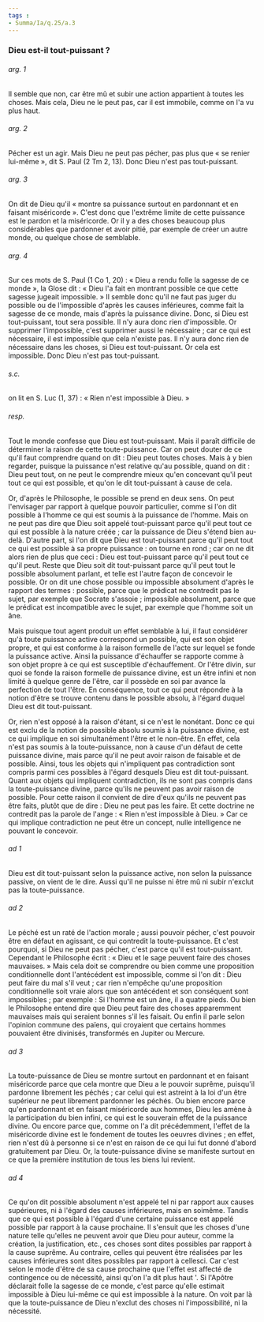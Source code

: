 ```yaml
---
tags : 
- Summa/Ia/q.25/a.3
---
```


### Dieu est-il tout-puissant ?

###### arg. 1
Il semble que non, car être mû et subir une action appartient à toutes les choses. Mais cela, Dieu ne le peut pas, car il est immobile, comme on l'a vu plus haut. 

###### arg. 2
Pécher est un agir. Mais Dieu ne peut pas pécher, pas plus que « se renier lui-même », dit S. Paul (2 Tm 2, 13). Donc Dieu n'est pas tout-puissant. 

###### arg. 3
On dit de Dieu qu'il « montre sa puissance surtout en pardonnant et en faisant miséricorde ». C'est donc que l'extrême limite de cette puissance est le pardon et la miséricorde. Or il y a des choses beaucoup plus considérables que pardonner et avoir pitié, par exemple de créer un autre monde, ou quelque chose de semblable. 

###### arg. 4
Sur ces mots de S. Paul (1 Co 1, 20) : « Dieu a rendu folle la sagesse de ce monde », la Glose dit : « Dieu l'a fait en montrant possible ce que cette sagesse jugeait impossible. » Il semble donc qu'il ne faut pas juger du possible ou de l'impossible d'après les causes inférieures, comme fait la sagesse de ce monde, mais d'après la puissance divine. Donc, si Dieu est tout-puissant, tout sera possible. Il n'y aura donc rien d'impossible. Or supprimer l'impossible, c'est supprimer aussi le nécessaire ; car ce qui est nécessaire, il est impossible que cela n'existe pas. Il n'y aura donc rien de nécessaire dans les choses, si Dieu est tout-puissant. Or cela est impossible. Donc Dieu n'est pas tout-puissant. 

###### s.c.
on lit en S. Luc (1, 37) : « Rien n'est impossible à Dieu. » 

###### resp.
Tout le monde confesse que Dieu est tout-puissant. Mais il paraît difficile de déterminer la raison de cette toute-puissance. Car on peut douter de ce qu'il faut comprendre quand on dit : Dieu peut toutes choses. Mais à y bien regarder, puisque la puissance n'est relative qu'au possible, quand on dit : Dieu peut tout, on ne peut le comprendre mieux qu'en concevant qu'il peut tout ce qui est possible, et qu'on le dit tout-puissant à cause de cela. 

Or, d'après le Philosophe, le possible se prend en deux sens. On peut l'envisager par rapport à quelque pouvoir particulier, comme si l'on dit possible à l'homme ce qui est soumis à la puissance de l'homme. Mais on ne peut pas dire que Dieu soit appelé tout-puissant parce qu'il peut tout ce qui est possible à la nature créée ; car la puissance de Dieu s'étend bien au-delà. D'autre part, si l'on dit que Dieu est tout-puissant parce qu'il peut tout ce qui est possible à sa propre puissance : on tourne en rond ; car on ne dit alors rien de plus que ceci : Dieu est tout-puissant parce qu'il peut tout ce qu'il peut. Reste que Dieu soit dit tout-puissant parce qu'il peut tout le possible absolument parlant, et telle est l'autre façon de concevoir le possible. Or on dit une chose possible ou impossible absolument d'après le rapport des termes : possible, parce que le prédicat ne contredit pas le sujet, par exemple que Socrate s'assoie ; impossible absolument, parce que le prédicat est incompatible avec le sujet, par exemple que l'homme soit un âne. 

Mais puisque tout agent produit un effet semblable à lui, il faut considérer qu'à toute puissance active correspond un possible, qui est son objet propre, et qui est conforme à la raison formelle de l'acte sur lequel se fonde la puissance active. Ainsi la puissance d'échauffer se rapporte comme à son objet propre à ce qui est susceptible d'échauffement. Or l'être divin, sur quoi se fonde la raison formelle de puissance divine, est un être infini et non limité à quelque genre de l'être, car il possède en soi par avance la perfection de tout l'être. En conséquence, tout ce qui peut répondre à la notion d'être se trouve contenu dans le possible absolu, à l'égard duquel Dieu est dit tout-puissant. 

Or, rien n'est opposé à la raison d'étant, si ce n'est le nonétant. Donc ce qui est exclu de la notion de possible absolu soumis à la puissance divine, est ce qui implique en soi simultanément l'être et le non-être. En effet, cela n'est pas soumis à la toute-puissance, non à cause d'un défaut de cette puissance divine, mais parce qu'il ne peut avoir raison de faisable et de possible. Ainsi, tous les objets qui n'impliquent pas contradiction sont compris parmi ces possibles à l'égard desquels Dieu est dit tout-puissant. Quant aux objets qui impliquent contradiction, ils ne sont pas compris dans la toute-puissance divine, parce qu'ils ne peuvent pas avoir raison de possible. Pour cette raison il convient de dire d'eux qu'ils ne peuvent pas être faits, plutôt que de dire : Dieu ne peut pas les faire. Et cette doctrine ne contredit pas la parole de l'ange : « Rien n'est impossible à Dieu. » Car ce qui implique contradiction ne peut être un concept, nulle intelligence ne pouvant le concevoir. 

###### ad 1
Dieu est dit tout-puissant selon la puissance active, non selon la puissance passive, on vient de le dire. Aussi qu'il ne puisse ni être mû ni subir n'exclut pas la toute-puissance. 

###### ad 2
Le péché est un raté de l'action morale ; aussi pouvoir pécher, c'est pouvoir être en défaut en agissant, ce qui contredit la toute-puissance. Et c'est pourquoi, si Dieu ne peut pas pécher, c'est parce qu'il est tout-puissant. Cependant le Philosophe écrit : « Dieu et le sage peuvent faire des choses mauvaises. » Mais cela doit se comprendre ou bien comme une proposition conditionnelle dont l'antécédent est impossible, comme si l'on dit : Dieu peut faire du mal s'il veut ; car rien n'empêche qu'une proposition conditionnelle soit vraie alors que son antécédent et son conséquent sont impossibles ; par exemple : Si l'homme est un âne, il a quatre pieds. Ou bien le Philosophe entend dire que Dieu peut faire des choses apparemment mauvaises mais qui seraient bonnes s'il les faisait. Ou enfin il parle selon l'opinion commune des païens, qui croyaient que certains hommes pouvaient être divinisés, transformés en Jupiter ou Mercure. 

###### ad 3
La toute-puissance de Dieu se montre surtout en pardonnant et en faisant miséricorde parce que cela montre que Dieu a le pouvoir suprême, puisqu'il pardonne librement les péchés ; car celui qui est astreint à la loi d'un être supérieur ne peut librement pardonner les péchés. Ou bien encore parce qu'en pardonnant et en faisant miséricorde aux hommes, Dieu les amène à la participation du bien infini, ce qui est le souverain effet de la puissance divine. Ou encore parce que, comme on l'a dit précédemment, l'effet de la miséricorde divine est le fondement de toutes les oeuvres divines ; en effet, rien n'est dû à personne si ce n'est en raison de ce qui lui fut donné d'abord gratuitement par Dieu. Or, la toute-puissance divine se manifeste surtout en ce que la première institution de tous les biens lui revient. 

###### ad 4
Ce qu'on dit possible absolument n'est appelé tel ni par rapport aux causes supérieures, ni à l'égard des causes inférieures, mais en soimême. Tandis que ce qui est possible à l'égard d'une certaine puissance est appelé possible par rapport à la cause prochaine. Il s'ensuit que les choses d'une nature telle qu'elles ne peuvent avoir que Dieu pour auteur, comme la création, la justification, etc., ces choses sont dites possibles par rapport à la cause suprême. Au contraire, celles qui peuvent être réalisées par les causes inférieures sont dites possibles par rapport à cellesci. Car c'est selon le mode d'être de sa cause prochaine que l'effet est affecté de contingence ou de nécessité, ainsi qu'on l'a dit plus haut '. Si l'Apôtre déclarait folle la sagesse de ce monde, c'est parce qu'elle estimait impossible à Dieu lui-même ce qui est impossible à la nature. On voit par là que la toute-puissance de Dieu n'exclut des choses ni l'impossibilité, ni la nécessité. 




